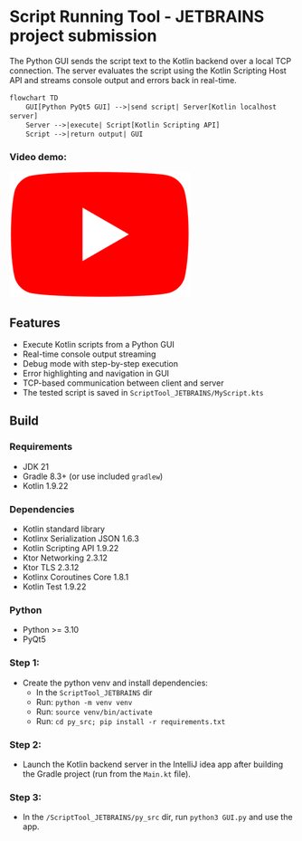 # Script Running Tool - JETBRAINS project submission

The Python GUI sends the script text to the Kotlin backend over a local TCP connection.
The server evaluates the script using the Kotlin Scripting Host API and streams console output and errors back in real-time.


```mermaid
flowchart TD
    GUI[Python PyQt5 GUI] -->|send script| Server[Kotlin localhost server]
    Server -->|execute| Script[Kotlin Scripting API]
    Script -->|return output| GUI
```


### Video demo:
[![Demo](ScriptTool_JETBRAINS/res/Youtube_logo.png)](https://youtu.be/HaBZ3KGebkg)

## Features
- Execute Kotlin scripts from a Python GUI
- Real-time console output streaming
- Debug mode with step-by-step execution
- Error highlighting and navigation in GUI
- TCP-based communication between client and server
- The tested script is saved in ```ScriptTool_JETBRAINS/MyScript.kts```


## Build

### Requirements

- JDK 21
- Gradle 8.3+ (or use included `gradlew`)
- Kotlin 1.9.22

### Dependencies

- Kotlin standard library
- Kotlinx Serialization JSON 1.6.3
- Kotlin Scripting API 1.9.22
- Ktor Networking 2.3.12
- Ktor TLS 2.3.12
- Kotlinx Coroutines Core 1.8.1
- Kotlin Test 1.9.22


### Python

- Python >= 3.10
- PyQt5

### Step 1:
- Create the python venv and install dependencies:
    - In the ```ScriptTool_JETBRAINS``` dir
    - Run: ```python -m venv venv```
    - Run: ```source venv/bin/activate```
    - Run: ```cd py_src; pip install -r requirements.txt```

### Step 2:
- Launch the Kotlin backend server in the IntelliJ idea app after building the Gradle project (run from the ```Main.kt``` file).

### Step 3:
- In the ```/ScriptTool_JETBRAINS/py_src``` dir, run ```python3 GUI.py``` and use the app.
